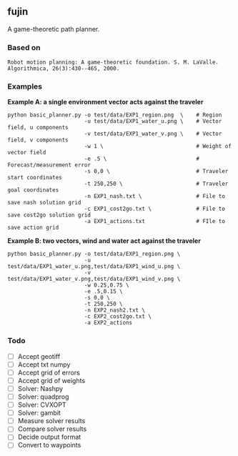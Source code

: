 ## fujin

A game-theoretic path planner. 

### Based on

    Robot motion planning: A game-theoretic foundation. S. M. LaValle. Algorithmica, 26(3):430--465, 2000.

### Examples

__Example A: a single environment vector acts against the traveler__

	python basic_planner.py -o test/data/EXP1_region.png  \    # Region 
                            -u test/data/EXP1_water_u.png \    # Vector field, u components
                            -v test/data/EXP1_water_v.png \    # Vector field, v components
                            -w 1 \                             # Weight of vector field
                            -e .5 \                            # Forecast/measurement error
                            -s 0,0 \                           # Traveler start coordinates
                            -t 250,250 \                       # Traveler goal coordinates
                            -n EXP1_nash.txt \                 # File to save nash solution grid
                            -c EXP1_cost2go.txt \              # File to save cost2go solution grid
                            -a EXP1_actions.txt                # FIle to save action grid

__Example B: two vectors, wind and water act against the traveler__

    python basic_planner.py -o test/data/EXP1_region.png \
                            -u test/data/EXP1_water_u.png,test/data/EXP1_wind_u.png \
                            -v test/data/EXP1_water_v.png,test/data/EXP1_wind_v.png \
                            -w 0.25,0.75 \ 
                            -e .5,0.15 \
                            -s 0,0 \
                            -t 250,250 \
                            -n EXP2_nash2.txt \
                            -c EXP2_cost2go.txt \
                            -a EXP2_actions


### Todo

- [ ] Accept geotiff
- [ ] Accept txt numpy
- [ ] Accept grid of errors
- [ ] Accept grid of weights
- [ ] Solver: Nashpy
- [ ] Solver: quadprog
- [ ] Solver: CVXOPT
- [ ] Solver: gambit
- [ ] Measure solver results
- [ ] Compare solver results
- [ ] Decide output format
- [ ] Convert to waypoints
